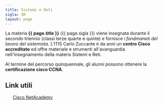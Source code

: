 ```yaml
---
title: Sistemi e Reti
sigla: SR
layout: page
---
```


La materia **{{ page.title }}** ({{ page.sigla }}) viene insegnata durante il secondo triennio
(classi terze quarte e quinte) e fornisce *i fondmaneti del lavoro del
sistemista*. L'ITIS Carlo Zuccante è da anni un **centro Cisco accreditato**
ed offre materiale e strumenti all'avanguardia nell'insegnamento della
materis Sistemi e Reti.

Al termine del percorso quinquennale, gli alunni possono ottenere la
**certificazione cisco CCNA**.

## Link utili

<ul>
	<a href="https://www.netacad.com/" target="_blank">Cisco NetAcademy</a>
<!-- 	<a href="" target="_blank"></a>
	<a href="" target="_blank"></a> -->
</ul>